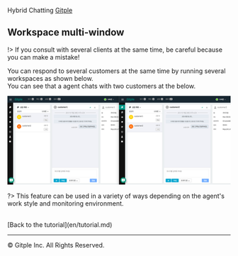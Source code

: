 Hybrid Chatting [Gitple](https://gitple.io/en)

## Workspace multi-window

!> If you consult with several clients at the same time, be careful because you can make a mistake!
 
You can respond to several customers at the same time by running several workspaces as shown below.<br>
You can see that a agent chats with two customers at the below.

![Workspace Multiple Window](assets/images/wsMultipleWindow.png)

?> This feature can be used in a variety of ways depending on the agent's work style and monitoring environment.

<br>
[Back to the tutorial](en/tutorial.md)

---

© Gitple Inc. All Rights Reserved.
